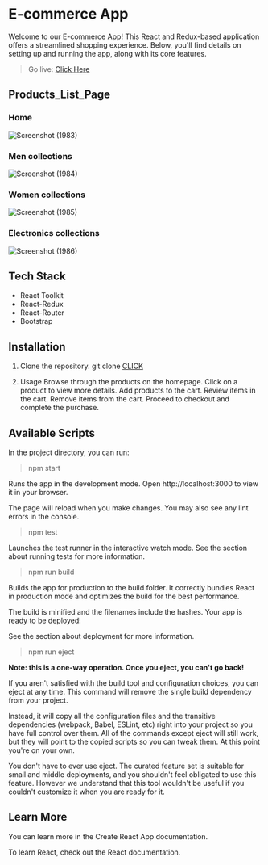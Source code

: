 # E-commerce App
Welcome to our E-commerce App! This React and Redux-based application offers a streamlined shopping experience. Below, you'll find details on setting up and running the app, along with its core features.


> Go live: [Click Here](https://ecommerce-app-react-7xvq.onrender.com/)



## Products_List_Page

### Home


![Screenshot (1983)](https://github.com/raghabendra-dash/Ecommerce_App/assets/147539313/6e905207-b436-4122-80ba-fcaba4d2eccd)







### Men collections


![Screenshot (1984)](https://github.com/raghabendra-dash/Ecommerce_App/assets/147539313/9a2ca683-0e7a-4eda-a665-aa7875000ce9)






### Women collections


  ![Screenshot (1985)](https://github.com/raghabendra-dash/Ecommerce_App/assets/147539313/8fa7fb2a-7034-4ae9-b5f8-ea4f0c96801e)






### Electronics collections 


![Screenshot (1986)](https://github.com/raghabendra-dash/Ecommerce_App/assets/147539313/5d0ef8f9-4ee6-4165-a754-ec02d6413511)









## Tech Stack

- React Toolkit
- React-Redux
- React-Router
- Bootstrap
 


## Installation

1. Clone the repository.
      git clone [CLICK](https://github.com/raghabendra-dash/Ecommerce_App.git)

2. Usage Browse through the products on the homepage. Click on a product to view more details. Add   products to the cart. Review items in the cart. Remove items from the cart. Proceed to checkout and complete the purchase.


## Available Scripts

In the project directory, you can run:

> npm start

Runs the app in the development mode.
Open http://localhost:3000 to view it in your browser.

The page will reload when you make changes.
You may also see any lint errors in the console.

> npm test

Launches the test runner in the interactive watch mode.
See the section about running tests for more information.

> npm run build

Builds the app for production to the build folder.
It correctly bundles React in production mode and optimizes the build for the best performance.

The build is minified and the filenames include the hashes.
Your app is ready to be deployed!

See the section about deployment for more information.

> npm run eject


**Note: this is a one-way operation. Once you eject, you can't go back!**

If you aren't satisfied with the build tool and configuration choices, you can eject at any time. This command will remove the single build dependency from your project.

Instead, it will copy all the configuration files and the transitive dependencies (webpack, Babel, ESLint, etc) right into your project so you have full control over them. All of the commands except eject will still work, but they will point to the copied scripts so you can tweak them. At this point you're on your own.

You don't have to ever use eject. The curated feature set is suitable for small and middle deployments, and you shouldn't feel obligated to use this feature. However we understand that this tool wouldn't be useful if you couldn't customize it when you are ready for it.


## Learn More

You can learn more in the Create React App documentation.

To learn React, check out the React documentation.

